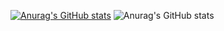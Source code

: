 [![Anurag's GitHub stats](https://github-readme-stats.vercel.app/api?username=coldman-47)](https://github.com/anuraghazra/github-readme-stats)
![Anurag's GitHub stats](https://github-readme-stats.vercel.app/api?username=coldman-47&show_icons=true)
